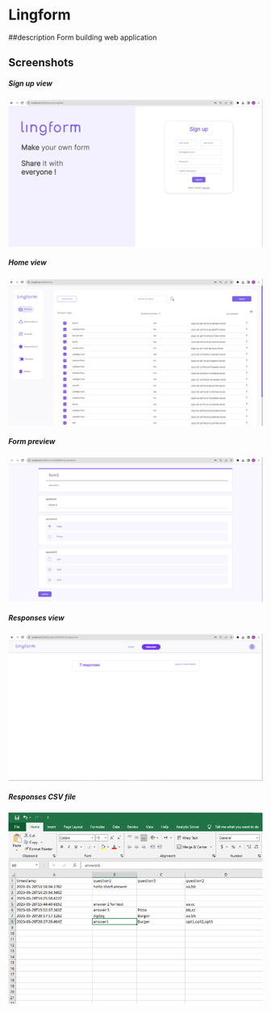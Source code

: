 # Lingform
##description
Form building web application 

## Screenshots
##### Sign up view
![alt text](https://raw.githubusercontent.com/yasminebha/lingform/master/screenshots/signup.png)
##### Home view
![alt text](https://raw.githubusercontent.com/yasminebha/lingform/master/screenshots/home.png)

##### Form preview
![alt text](https://raw.githubusercontent.com/yasminebha/lingform/master/screenshots/viewform.png)

##### Responses view
![alt text](https://raw.githubusercontent.com/yasminebha/lingform/master/screenshots/responses.png)

##### Responses CSV file
![alt text](https://raw.githubusercontent.com/yasminebha/lingform/master/screenshots/excel.png)


